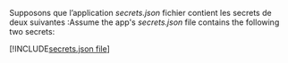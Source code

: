 <span data-ttu-id="4ae05-101">Supposons que l’application *secrets.json* fichier contient les secrets de deux suivantes :</span><span class="sxs-lookup"><span data-stu-id="4ae05-101">Assume the app's *secrets.json* file contains the following two secrets:</span></span>

[!INCLUDE[secrets.json file](secrets-json-file.md)]
